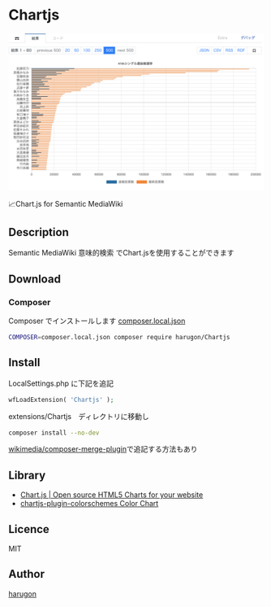 Chartjs
====
 ![demo](https://raw.githubusercontent.com/harugon/Chartjs/master/.github/screenshots/Chartjs.png)
 
📈Chart.js for Semantic MediaWiki


## Description
Semantic MediaWiki 意味的検索 でChart.jsを使用することができます

## Download

### Composer
Composer でインストールします [composer.local.json](https://www.mediawiki.org/wiki/Composer#Using_composer-merge-plugin)
```bash
COMPOSER=composer.local.json composer require harugon/Chartjs
```

## Install


LocalSettings.php に下記を追記
```php
wfLoadExtension( 'Chartjs' );
```

extensions/Chartjs　ディレクトリに移動し
```bash
composer install --no-dev
```

[wikimedia/composer\-merge\-plugin](https://github.com/wikimedia/composer-merge-plugin)で追記する方法もあり



## Library
* [Chart\.js \| Open source HTML5 Charts for your website](https://www.chartjs.org/)
* [chartjs\-plugin\-colorschemes Color Chart](https://nagix.github.io/chartjs-plugin-colorschemes/colorchart.html)



## Licence

MIT

## Author

[harugon](https://github.com/harugon)

# 
